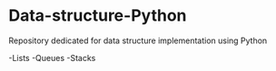 # Data-structure-Python

Repository dedicated for data structure implementation using Python

-Lists
-Queues
-Stacks
